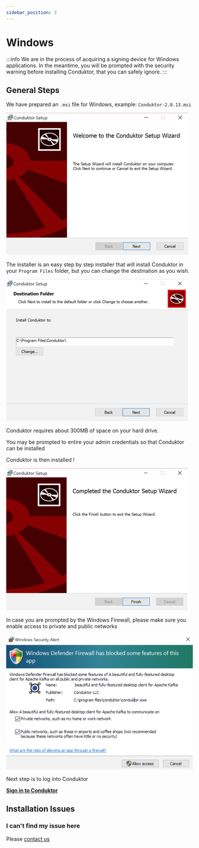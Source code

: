 ```yaml
---
sidebar_position: 3
---
```


# Windows

:::info
We are in the process of acquiring a signing device for Windows applications. In the meantime, you
will be prompted with the security warning before installing Conduktor, that you can safely
ignore.
:::

## General Steps

We have prepared an `.msi` file for Windows, example: `Conduktor-2.0.13.msi`&#x20;

![](<../../assets/image (20).png>)

The installer is an easy step by step installer that will install Conduktor in your `Program Files` folder, but you can change the destination as you wish.&#x20;

![](<../../assets/image (4).png>)

Conduktor requires about 300MB of space on your hard drive.&#x20;

You may be prompted to entire your admin credentials so that Conduktor can be installed

Conduktor is then installed !&#x20;

![](<../../assets/image (26).png>)

In case you are prompted by the Windows Firewall, please make sure you enable access to private and public networks

![](<../../assets/image (28).png>)

Next step is to log into Conduktor

**[Sign in to Conduktor](../sign-in)**

## Installation Issues

### I can't find my issue here

Please [contact us](https://www.conduktor.io/contact)
